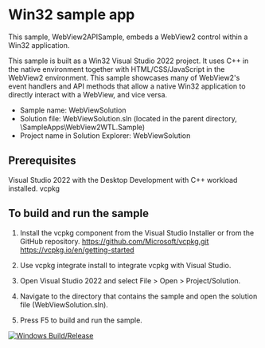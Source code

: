 # Win32 sample app

This sample, WebView2APISample, embeds a WebView2 control within a Win32 application.

This sample is built as a Win32 Visual Studio 2022 project.
It uses C++ in the native environment together with HTML/CSS/JavaScript in the WebView2 environment.
This sample showcases many of WebView2's event handlers and API methods that allow a native Win32 application to directly interact with a WebView, and vice versa.

- Sample name: WebViewSolution
- Solution file: WebViewSolution.sln (located in the parent directory, \SampleApps\WebView2WTL.Sample)
- Project name in Solution Explorer: WebViewSolution


## Prerequisites
Visual Studio 2022 with the Desktop Development with C++ workload installed.
vcpkg

## To build and run the sample

1. Install the vcpkg component from the Visual Studio Installer or from the GitHub repository.
 https://github.com/Microsoft/vcpkg.git
 https://vcpkg.io/en/getting-started

2. Use vcpkg integrate install to integrate vcpkg with Visual Studio.
3. Open Visual Studio 2022 and select File > Open > Project/Solution.
4. Navigate to the directory that contains the sample and open the solution file (WebViewSolution.sln).
5. Press F5 to build and run the sample.




[![Windows Build/Release](https://github.com/dev-advocacy/WebView2/actions/workflows/windowsbuild.yml/badge.svg)](https://github.com/dev-advocacy/WebView2/actions/workflows/windowsbuild.yml)
